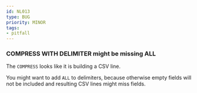 ```yaml
---
id: NL013
type: BUG
priority: MINOR
tags:
- pitfall
---
```


### COMPRESS WITH DELIMITER might be missing ALL

The `COMPRESS` looks like it is building a CSV line.

You might want to add `ALL` to delimiters, because otherwise empty fields will not be included and resulting CSV lines might miss fields.

